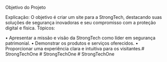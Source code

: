 Objetivo do Projeto

Explicação: O objetivo é criar um site para a StrongTech, destacando suas soluções de segurança inovadoras e seu compromisso com a proteção digital e física.
Tópicos:

•	Apresentar a missão e visão da StrongTech como líder em segurança patrimonial.
•	Demonstrar os produtos e serviços oferecidos.
•	Proporcionar uma experiência clara e intuitiva para os visitantes.#   S t r o n g T e c h O n e  
 #   S t r o n g T e c h O n e  
 #   S t r o n g T e c h O n e  
 